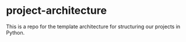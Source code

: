 # project-architecture
This is a repo for the template architecture for structuring our projects in Python.
